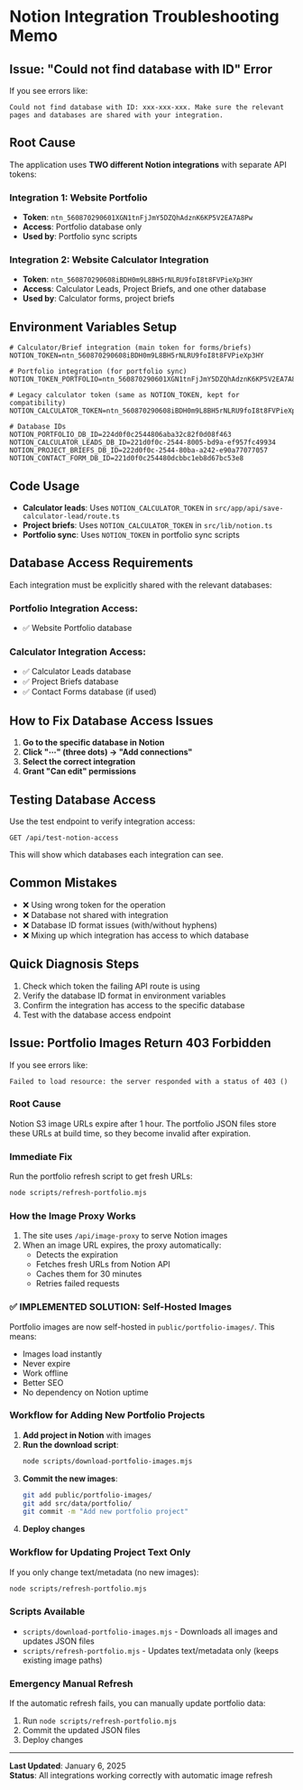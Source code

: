 # Notion Integration Troubleshooting Memo

## Issue: "Could not find database with ID" Error

If you see errors like:
```
Could not find database with ID: xxx-xxx-xxx. Make sure the relevant pages and databases are shared with your integration.
```

## Root Cause
The application uses **TWO different Notion integrations** with separate API tokens:

### Integration 1: Website Portfolio
- **Token**: `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`
- **Access**: Portfolio database only
- **Used by**: Portfolio sync scripts

### Integration 2: Website Calculator Integration  
- **Token**: `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`
- **Access**: Calculator Leads, Project Briefs, and one other database
- **Used by**: Calculator forms, project briefs

## Environment Variables Setup
```env
# Calculator/Brief integration (main token for forms/briefs)
NOTION_TOKEN=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

# Portfolio integration (for portfolio sync)
NOTION_TOKEN_PORTFOLIO=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

# Legacy calculator token (same as NOTION_TOKEN, kept for compatibility)
NOTION_CALCULATOR_TOKEN=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

# Database IDs
NOTION_PORTFOLIO_DB_ID=224d0f0c2544806aba32c82f0d08f463
NOTION_CALCULATOR_LEADS_DB_ID=221d0f0c-2544-8005-bd9a-ef957fc49934
NOTION_PROJECT_BRIEFS_DB_ID=222d0f0c-2544-80ba-a242-e90a77077057
NOTION_CONTACT_FORM_DB_ID=221d0f0c254480dcbbc1eb8d67bc53e8
```

## Code Usage
- **Calculator leads**: Uses `NOTION_CALCULATOR_TOKEN` in `src/app/api/save-calculator-lead/route.ts`
- **Project briefs**: Uses `NOTION_CALCULATOR_TOKEN` in `src/lib/notion.ts` 
- **Portfolio sync**: Uses `NOTION_TOKEN` in portfolio sync scripts

## Database Access Requirements
Each integration must be explicitly shared with the relevant databases:

### Portfolio Integration Access:
- ✅ Website Portfolio database

### Calculator Integration Access:
- ✅ Calculator Leads database
- ✅ Project Briefs database  
- ✅ Contact Forms database (if used)

## How to Fix Database Access Issues

1. **Go to the specific database in Notion**
2. **Click "⋯" (three dots) → "Add connections"**
3. **Select the correct integration**
4. **Grant "Can edit" permissions**

## Testing Database Access
Use the test endpoint to verify integration access:
```
GET /api/test-notion-access
```

This will show which databases each integration can see.

## Common Mistakes
- ❌ Using wrong token for the operation
- ❌ Database not shared with integration
- ❌ Database ID format issues (with/without hyphens)
- ❌ Mixing up which integration has access to which database

## Quick Diagnosis Steps
1. Check which token the failing API route is using
2. Verify the database ID format in environment variables
3. Confirm the integration has access to the specific database
4. Test with the database access endpoint

## Issue: Portfolio Images Return 403 Forbidden

If you see errors like:
```
Failed to load resource: the server responded with a status of 403 ()
```

### Root Cause
Notion S3 image URLs expire after 1 hour. The portfolio JSON files store these URLs at build time, so they become invalid after expiration.

### Immediate Fix
Run the portfolio refresh script to get fresh URLs:
```bash
node scripts/refresh-portfolio.mjs
```

### How the Image Proxy Works
1. The site uses `/api/image-proxy` to serve Notion images
2. When an image URL expires, the proxy automatically:
   - Detects the expiration
   - Fetches fresh URLs from Notion API
   - Caches them for 30 minutes
   - Retries failed requests

### ✅ IMPLEMENTED SOLUTION: Self-Hosted Images

Portfolio images are now self-hosted in `public/portfolio-images/`. This means:
- Images load instantly
- Never expire
- Work offline
- Better SEO
- No dependency on Notion uptime

### Workflow for Adding New Portfolio Projects

1. **Add project in Notion** with images
2. **Run the download script**:
   ```bash
   node scripts/download-portfolio-images.mjs
   ```
3. **Commit the new images**:
   ```bash
   git add public/portfolio-images/
   git add src/data/portfolio/
   git commit -m "Add new portfolio project"
   ```
4. **Deploy changes**

### Workflow for Updating Project Text Only

If you only change text/metadata (no new images):
```bash
node scripts/refresh-portfolio.mjs
```

### Scripts Available

- `scripts/download-portfolio-images.mjs` - Downloads all images and updates JSON files
- `scripts/refresh-portfolio.mjs` - Updates text/metadata only (keeps existing image paths)

### Emergency Manual Refresh
If the automatic refresh fails, you can manually update portfolio data:
1. Run `node scripts/refresh-portfolio.mjs`
2. Commit the updated JSON files
3. Deploy changes

---
**Last Updated**: January 6, 2025  
**Status**: All integrations working correctly with automatic image refresh